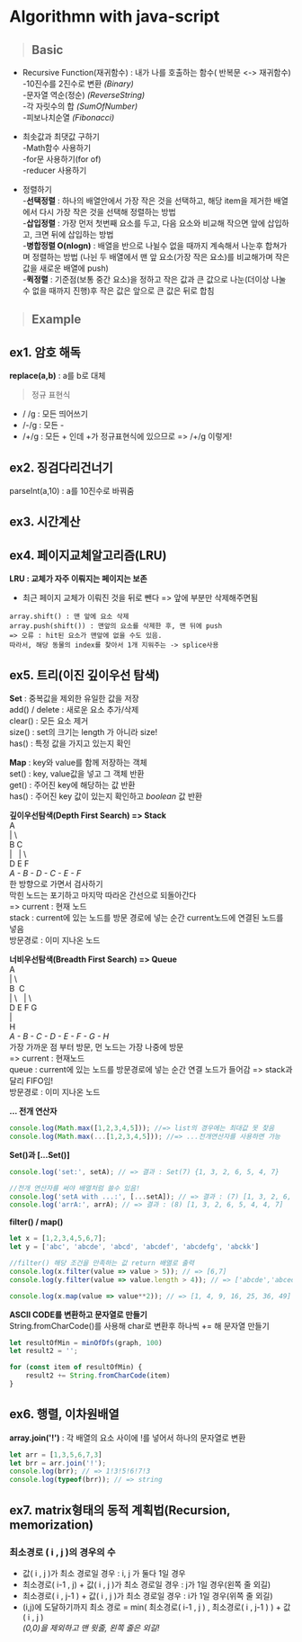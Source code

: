 # Algorithmn with java-script

>## Basic
- Recursive Function(재귀함수) : 내가 나를 호출하는 함수( 반복문 <-> 재귀함수)  
-10진수를 2진수로 변환 *(Binary)*  
-문자열 역순(정순) *(ReverseString)*  
-각 자릿수의 합 *(SumOfNumber)*  
-피보나치순열 *(Fibonacci)*

- 최솟값과 최댓값 구하기  
-Math함수 사용하기  
-for문 사용하기(for of)  
-reducer 사용하기  

- 정렬하기  
-**선택정렬** : 하나의 배열안에서 가장 작은 것을 선택하고, 해당 item을 제거한 배열에서 다시 가장 작은 것을 선택해 정렬하는 방법  
-**삽입정렬** : 가장 먼저 첫번째 요소를 두고, 다음 요소와 비교해 작으면 앞에 삽입하고, 크면 뒤에 삽입하는 방법  
-**병합정렬 O(nlogn)** : 배열을 반으로 나뉠수 없을 때까지 계속해서 나눈후 합쳐가며 정렬하는 방법 (나뉜 두 배열에서 맨 앞 요소(가장 작은 요소)를 비교해가며 작은 값을 새로운 배열에 push)  
-**퀵정렬** : 기준점(보통 중간 요소)을 정하고 작은 값과 큰 값으로 나눈(더이상 나눌수 없을 때까지 진행)후 작은 값은 앞으로 큰 값은 뒤로 합침  

>## Example
## ex1. 암호 해독
**replace(a,b)** : a를 b로 대체

> 정규 표현식 
 - / /g : 모든 띄어쓰기
 - /-/g : 모든 -
 - /+/g : 모든 + 인데 +가 정규표현식에 있으므로 => /\+/g 이렇게!

## ex2. 징검다리건너기
parseInt(a,10) : a를 10진수로 바꿔줌

## ex3. 시간계산


## ex4. 페이지교체알고리즘(LRU)
**LRU : 교체가 자주 이뤄지는 페이지는 보존**
- 최근 페이지 교체가 이뤄진 것을 뒤로 뺀다 => 앞에 부분만 삭제해주면됨
```
array.shift() : 맨 앞에 요소 삭제
array.push(shift()) : 맨앞의 요소를 삭제한 후, 맨 뒤에 push
=> 오류 : hit된 요소가 맨앞에 없을 수도 있음.
따라서, 해당 동물의 index를 찾아서 1개 지워주는 -> splice사용
```

## ex5. 트리(이진 깊이우선 탐색)
**Set** : 중복값을 제외한 유일한 값을 저장  
add() / delete : 새로운 요소 추가/삭제  
clear() : 모든 요소 제거  
size() : set의 크기는 length 가 아니라 size!  
has() : 특정 값을 가지고 있는지 확인

**Map** : key와 value를 함께 저장하는 객체  
set() : key, value값을 넣고 그 객체 반환  
get() : 주어진 key에 해당하는 값 반환  
has() : 주어진 key 값이 있는지 확인하고 *boolean* 값 반환

**깊이우선탐색(Depth First Search) => Stack**  
A  
| \  
B C  
|&nbsp;&nbsp;&nbsp;| \  
D E F  
*A - B - D - C - E - F*  
한 방향으로 가면서 검사하기  
막힌 노드는 포기하고 마지막 따라온 간선으로 되돌아간다  
=>  current : 현재 노드  
    stack : current에 있는 노드를 방문 경로에 넣는 순간 current노드에 연결된 노드를 넣음  
    방문경로 : 이미 지나온 노드

**너비우선탐색(Breadth First Search) => Queue**  
A   
| \  
B &nbsp;C  
| \ &nbsp;&nbsp;| \  
D E F G  
|  
H  
*A - B - C - D - E - F - G - H*  
가장 가까운 점 부터 방문, 먼 노드는 가장 나중에 방문  
=>  current : 현재노드  
    queue : current에 있는 노드를 방문경로에 넣는 순간 연결 노드가 들어감 => stack과 달리 FIFO임!  
    방문경로 : 이미 지나온 노드

**... 전개 연산자**
```javascript
console.log(Math.max([1,2,3,4,5])); //=> list의 경우에는 최대값 못 찾음
console.log(Math.max(...[1,2,3,4,5])); //=> ...전개연산자를 사용하면 가능
```

**Set()과 [...Set()]**
```javascript
console.log('set:', setA); // => 결과 : Set(7) {1, 3, 2, 6, 5, 4, 7}

//전개 연산자를 써야 배열처럼 쓸수 있음!
console.log('setA with ...:', [...setA]); // => 결과 : (7) [1, 3, 2, 6, 5, 4, 7]
console.log('arrA:', arrA); // => 결과 : (8) [1, 3, 2, 6, 5, 4, 4, 7]
```

**filter() / map()**
```javascript
let x = [1,2,3,4,5,6,7];
let y = ['abc', 'abcde', 'abcd', 'abcdef', 'abcdefg', 'abckk']

//filter() 해당 조건을 만족하는 값 return 배열로 출력
console.log(x.filter(value => value > 5)); // => [6,7]
console.log(y.filter(value => value.length > 4)); // => ['abcde','abcedf','abcedfg','abckk']

console.log(x.map(value => value**2)); // => [1, 4, 9, 16, 25, 36, 49]
```

**ASCII CODE를 변환하고 문자열로 만들기**  
String.fromCharCode()를 사용해 char로 변환후 하나씩 += 해 문자열 만들기
```javascript
let resultOfMin = minOfDfs(graph, 100)
let result2 = '';

for (const item of resultOfMin) {
    result2 += String.fromCharCode(item)
}
```

## ex6. 행렬, 이차원배열
**array.join('!')** : 각 배열의 요소 사이에 !를 넣어서 하나의 문자열로 변환
```javascript
let arr = [1,3,5,6,7,3]
let brr = arr.join('!');
console.log(brr); // => 1!3!5!6!7!3
console.log(typeof(brr)); // => string
```

## ex7. matrix형태의 동적 계획법(Recursion, memorization)  
### 최소경로 ( i , j )의 경우의 수
- 값( i , j )가 최소 경로일 경우 : i, j 가 둘다 1일 경우  
- 최소경로( i-1 , j) + 값( i , j )가 최소 경로일 경우 : j가 1일 경우(왼쪽 줄 외길)  
- 최소경로( i , j-1 ) + 값( i , j )가 최소 경로일 경우 : i가 1일 경우(위쪽 줄 외길)
- (i,j)에 도달하기까지 최소 경로 = min( 최소경로( i-1 , j ) , 최소경로( i , j-1 ) ) + 값( i , j )  
*(0,0)을 제외하고 맨 윗줄, 왼쪽 줄은 외길!*


